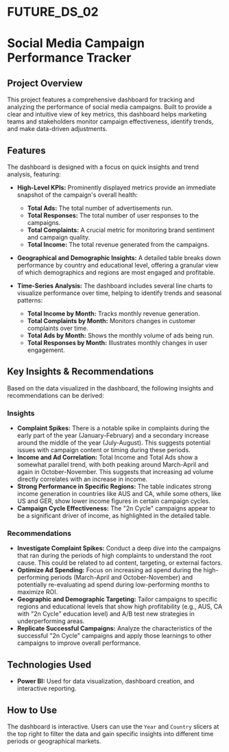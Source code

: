 # FUTURE_DS_02
# Social Media Campaign Performance Tracker

## Project Overview

This project features a comprehensive dashboard for tracking and analyzing the performance of social media campaigns. Built to provide a clear and intuitive view of key metrics, this dashboard helps marketing teams and stakeholders monitor campaign effectiveness, identify trends, and make data-driven adjustments.

## Features

The dashboard is designed with a focus on quick insights and trend analysis, featuring:

-   **High-Level KPIs:** Prominently displayed metrics provide an immediate snapshot of the campaign's overall health:
    -   **Total Ads:** The total number of advertisements run.
    -   **Total Responses:** The total number of user responses to the campaigns.
    -   **Total Complaints:** A crucial metric for monitoring brand sentiment and campaign quality.
    -   **Total Income:** The total revenue generated from the campaigns.

-   **Geographical and Demographic Insights:** A detailed table breaks down performance by country and educational level, offering a granular view of which demographics and regions are most engaged and profitable.

-   **Time-Series Analysis:** The dashboard includes several line charts to visualize performance over time, helping to identify trends and seasonal patterns:
    -   **Total Income by Month:** Tracks monthly revenue generation.
    -   **Total Complaints by Month:** Monitors changes in customer complaints over time.
    -   **Total Ads by Month:** Shows the monthly volume of ads being run.
    -   **Total Responses by Month:** Illustrates monthly changes in user engagement.

## Key Insights & Recommendations

Based on the data visualized in the dashboard, the following insights and recommendations can be derived:

### Insights

-   **Complaint Spikes:** There is a notable spike in complaints during the early part of the year (January-February) and a secondary increase around the middle of the year (July-August). This suggests potential issues with campaign content or timing during these periods.
-   **Income and Ad Correlation:** Total Income and Total Ads show a somewhat parallel trend, with both peaking around March-April and again in October-November. This suggests that increasing ad volume directly correlates with an increase in income.
-   **Strong Performance in Specific Regions:** The table indicates strong income generation in countries like AUS and CA, while some others, like US and GER, show lower income figures in certain campaign cycles.
-   **Campaign Cycle Effectiveness:** The "2n Cycle" campaigns appear to be a significant driver of income, as highlighted in the detailed table.

### Recommendations

-   **Investigate Complaint Spikes:** Conduct a deep dive into the campaigns that ran during the periods of high complaints to understand the root cause. This could be related to ad content, targeting, or external factors.
-   **Optimize Ad Spending:** Focus on increasing ad spend during the high-performing periods (March-April and October-November) and potentially re-evaluating ad spend during low-performing months to maximize ROI.
-   **Geographic and Demographic Targeting:** Tailor campaigns to specific regions and educational levels that show high profitability (e.g., AUS, CA with "2n Cycle" education level) and A/B test new strategies in underperforming areas.
-   **Replicate Successful Campaigns:** Analyze the characteristics of the successful "2n Cycle" campaigns and apply those learnings to other campaigns to improve overall performance.

## Technologies Used

-   **Power BI:** Used for data visualization, dashboard creation, and interactive reporting.

## How to Use

The dashboard is interactive. Users can use the `Year` and `Country` slicers at the top right to filter the data and gain specific insights into different time periods or geographical markets.
